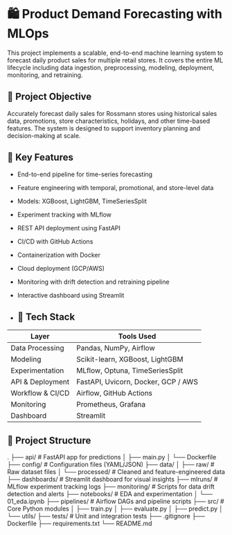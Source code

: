 # 🛍️ Product Demand Forecasting with MLOps

This project implements a scalable, end-to-end machine learning system to forecast daily product sales for multiple retail stores. It covers the entire ML lifecycle including data ingestion, preprocessing, modeling, deployment, monitoring, and retraining.

## 🎯 Project Objective

Accurately forecast daily sales for Rossmann stores using historical sales data, promotions, store characteristics, holidays, and other time-based features. The system is designed to support inventory planning and decision-making at scale.

## 🧠 Key Features

- End-to-end pipeline for time-series forecasting
- Feature engineering with temporal, promotional, and store-level data
- Models: XGBoost, LightGBM, TimeSeriesSplit
- Experiment tracking with MLflow
- REST API deployment using FastAPI
- CI/CD with GitHub Actions
- Containerization with Docker
- Cloud deployment (GCP/AWS)
- Monitoring with drift detection and retraining pipeline
- Interactive dashboard using Streamlit

- ## 🔧 Tech Stack

| Layer              | Tools Used                                |
|-------------------|--------------------------------------------|
| Data Processing    | Pandas, NumPy, Airflow                     |
| Modeling           | Scikit-learn, XGBoost, LightGBM            |
| Experimentation    | MLflow, Optuna, TimeSeriesSplit            |
| API & Deployment   | FastAPI, Uvicorn, Docker, GCP / AWS        |
| Workflow & CI/CD   | Airflow, GitHub Actions                    |
| Monitoring         | Prometheus, Grafana                        |
| Dashboard          | Streamlit                                  |

## 📁 Project Structure

.
├── api/ # FastAPI app for predictions
│ ├── main.py
│ └── Dockerfile
├── config/ # Configuration files (YAML/JSON)
├── data/
│ ├── raw/ # Raw dataset files
│ └── processed/ # Cleaned and feature-engineered data
├── dashboards/ # Streamlit dashboard for visual insights
├── mlruns/ # MLflow experiment tracking logs
├── monitoring/ # Scripts for data drift detection and alerts
├── notebooks/ # EDA and experimentation
│ └── 01_eda.ipynb
├── pipelines/ # Airflow DAGs and pipeline scripts
├── src/ # Core Python modules
│ ├── train.py
│ ├── evaluate.py
│ ├── predict.py
│ └── utils/
├── tests/ # Unit and integration tests
├── .gitignore
├── Dockerfile
├── requirements.txt
└── README.md
